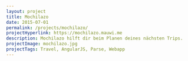 ```yaml
---
layout: project
title: Mochilazo
date: 2015-07-01
permalink: /projects/mochilazo/
projectHyperlink: https://mochilazo.mauwi.me
description: Mochilazo hilft dir beim Planen deines nächsten Trips.
projectImage: mochilazo.jpg
projectTags: Travel, AngularJS, Parse, Webapp
---
```

